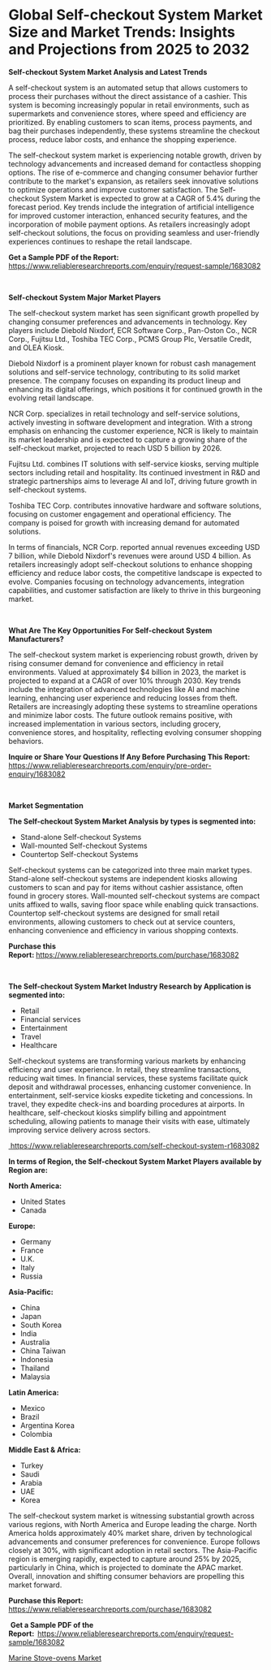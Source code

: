 <p><h1>Global Self-checkout System Market Size and Market Trends: Insights and Projections from 2025 to 2032</h1></p><p><strong>Self-checkout System Market Analysis and Latest Trends</strong></p>
<p><p>A self-checkout system is an automated setup that allows customers to process their purchases without the direct assistance of a cashier. This system is becoming increasingly popular in retail environments, such as supermarkets and convenience stores, where speed and efficiency are prioritized. By enabling customers to scan items, process payments, and bag their purchases independently, these systems streamline the checkout process, reduce labor costs, and enhance the shopping experience.</p><p>The self-checkout system market is experiencing notable growth, driven by technology advancements and increased demand for contactless shopping options. The rise of e-commerce and changing consumer behavior further contribute to the market's expansion, as retailers seek innovative solutions to optimize operations and improve customer satisfaction. The Self-checkout System Market is expected to grow at a CAGR of 5.4% during the forecast period. Key trends include the integration of artificial intelligence for improved customer interaction, enhanced security features, and the incorporation of mobile payment options. As retailers increasingly adopt self-checkout solutions, the focus on providing seamless and user-friendly experiences continues to reshape the retail landscape.</p></p>
<p><strong>Get a Sample PDF of the Report:&nbsp;</strong> <a href="https://www.reliableresearchreports.com/enquiry/request-sample/1683082?utm_campaign=2788&utm_medium=2&utm_source=Github&utm_content=ia&utm_term=26032025&utm_id=self-checkout-system">https://www.reliableresearchreports.com/enquiry/request-sample/1683082</a></p>
<p>&nbsp;</p>
<p><strong>Self-checkout System Major Market Players</strong></p>
<p><p>The self-checkout system market has seen significant growth propelled by changing consumer preferences and advancements in technology. Key players include Diebold Nixdorf, ECR Software Corp., Pan-Oston Co., NCR Corp., Fujitsu Ltd., Toshiba TEC Corp., PCMS Group Plc, Versatile Credit, and OLEA Kiosk.</p><p>Diebold Nixdorf is a prominent player known for robust cash management solutions and self-service technology, contributing to its solid market presence. The company focuses on expanding its product lineup and enhancing its digital offerings, which positions it for continued growth in the evolving retail landscape.</p><p>NCR Corp. specializes in retail technology and self-service solutions, actively investing in software development and integration. With a strong emphasis on enhancing the customer experience, NCR is likely to maintain its market leadership and is expected to capture a growing share of the self-checkout market, projected to reach USD 5 billion by 2026.</p><p>Fujitsu Ltd. combines IT solutions with self-service kiosks, serving multiple sectors including retail and hospitality. Its continued investment in R&D and strategic partnerships aims to leverage AI and IoT, driving future growth in self-checkout systems.</p><p>Toshiba TEC Corp. contributes innovative hardware and software solutions, focusing on customer engagement and operational efficiency. The company is poised for growth with increasing demand for automated solutions.</p><p>In terms of financials, NCR Corp. reported annual revenues exceeding USD 7 billion, while Diebold Nixdorf's revenues were around USD 4 billion. As retailers increasingly adopt self-checkout solutions to enhance shopping efficiency and reduce labor costs, the competitive landscape is expected to evolve. Companies focusing on technology advancements, integration capabilities, and customer satisfaction are likely to thrive in this burgeoning market.</p></p>
<p>&nbsp;</p>
<p><strong>What Are The Key Opportunities For Self-checkout System Manufacturers?</strong></p>
<p><p>The self-checkout system market is experiencing robust growth, driven by rising consumer demand for convenience and efficiency in retail environments. Valued at approximately $4 billion in 2023, the market is projected to expand at a CAGR of over 10% through 2030. Key trends include the integration of advanced technologies like AI and machine learning, enhancing user experience and reducing losses from theft. Retailers are increasingly adopting these systems to streamline operations and minimize labor costs. The future outlook remains positive, with increased implementation in various sectors, including grocery, convenience stores, and hospitality, reflecting evolving consumer shopping behaviors.</p></p>
<p><strong>Inquire or Share Your Questions If Any Before Purchasing This Report:</strong> <a href="https://www.reliableresearchreports.com/enquiry/pre-order-enquiry/1683082?utm_campaign=2788&utm_medium=2&utm_source=Github&utm_content=ia&utm_term=26032025&utm_id=self-checkout-system">https://www.reliableresearchreports.com/enquiry/pre-order-enquiry/1683082</a></p>
<p>&nbsp;</p>
<p><strong>Market Segmentation</strong></p>
<p><strong>The Self-checkout System Market Analysis by types is segmented into:</strong></p>
<p><ul><li>Stand-alone Self-checkout Systems</li><li>Wall-mounted Self-checkout Systems</li><li>Countertop Self-checkout Systems</li></ul></p>
<p><p>Self-checkout systems can be categorized into three main market types. Stand-alone self-checkout systems are independent kiosks allowing customers to scan and pay for items without cashier assistance, often found in grocery stores. Wall-mounted self-checkout systems are compact units affixed to walls, saving floor space while enabling quick transactions. Countertop self-checkout systems are designed for small retail environments, allowing customers to check out at service counters, enhancing convenience and efficiency in various shopping contexts.</p></p>
<p><strong>Purchase this Report:&nbsp;</strong><a href="https://www.reliableresearchreports.com/purchase/1683082?utm_campaign=2788&utm_medium=2&utm_source=Github&utm_content=ia&utm_term=26032025&utm_id=self-checkout-system">https://www.reliableresearchreports.com/purchase/1683082</a></p>
<p>&nbsp;</p>
<p><strong>The Self-checkout System Market Industry Research by Application is segmented into:</strong></p>
<p><ul><li>Retail</li><li>Financial services</li><li>Entertainment</li><li>Travel</li><li>Healthcare</li></ul></p>
<p><p>Self-checkout systems are transforming various markets by enhancing efficiency and user experience. In retail, they streamline transactions, reducing wait times. In financial services, these systems facilitate quick deposit and withdrawal processes, enhancing customer convenience. In entertainment, self-service kiosks expedite ticketing and concessions. In travel, they expedite check-ins and boarding procedures at airports. In healthcare, self-checkout kiosks simplify billing and appointment scheduling, allowing patients to manage their visits with ease, ultimately improving service delivery across sectors.</p></p>
<p><a href="https://www.reliableresearchreports.com/self-checkout-system-r1683082?utm_campaign=2788&utm_medium=2&utm_source=Github&utm_content=ia&utm_term=26032025&utm_id=self-checkout-system">&nbsp;https://www.reliableresearchreports.com/self-checkout-system-r1683082</a></p>
<p><strong>In terms of Region, the Self-checkout System Market Players available by Region are:</strong></p>
<p>
    <p> <strong> North America: </strong>
        <ul>
            <li>United States</li>
            <li>Canada</li>
        </ul>
        </p> 
    <p> <strong> Europe: </strong>
        <ul>
            <li>Germany</li>
            <li>France</li>
            <li>U.K.</li>
            <li>Italy</li>
            <li>Russia</li>
        </ul>
        </p> 
    <p> <strong> Asia-Pacific: </strong>
        <ul>
            <li>China</li>
            <li>Japan</li>
            <li>South Korea</li>
            <li>India</li>
            <li>Australia</li>
            <li>China Taiwan</li>
            <li>Indonesia</li>
            <li>Thailand</li>
            <li>Malaysia</li>
        </ul>
        </p> 
    <p> <strong> Latin America: </strong>
        <ul>
            <li>Mexico</li>
            <li>Brazil</li>
            <li>Argentina Korea</li>
            <li>Colombia</li>
        </ul>
        </p> 
    <p> <strong> Middle East & Africa: </strong>
        <ul>
            <li>Turkey</li>
            <li>Saudi</li>
            <li>Arabia</li>
            <li>UAE</li>
            <li>Korea</li>
        </ul>
    </p>
    </p>
<p><p>The self-checkout system market is witnessing substantial growth across various regions, with North America and Europe leading the charge. North America holds approximately 40% market share, driven by technological advancements and consumer preferences for convenience. Europe follows closely at 30%, with significant adoption in retail sectors. The Asia-Pacific region is emerging rapidly, expected to capture around 25% by 2025, particularly in China, which is projected to dominate the APAC market. Overall, innovation and shifting consumer behaviors are propelling this market forward.</p></p>
<p><strong>Purchase this Report: </strong><a href="https://www.reliableresearchreports.com/purchase/1683082?utm_campaign=2788&utm_medium=2&utm_source=Github&utm_content=ia&utm_term=26032025&utm_id=self-checkout-system">https://www.reliableresearchreports.com/purchase/1683082</a></p>
<p>&nbsp;<strong>Get a Sample PDF of the Report:&nbsp;&nbsp;</strong><a href="https://www.reliableresearchreports.com/enquiry/request-sample/1683082?utm_campaign=2788&utm_medium=2&utm_source=Github&utm_content=ia&utm_term=26032025&utm_id=self-checkout-system">https://www.reliableresearchreports.com/enquiry/request-sample/1683082</a></p>
<p><strong></strong></p>
<p><p><a href="https://github.com/nafidurii/Market-Research-Report-List-1/blob/main/marine-stove-ovens-market.md?utm_campaign=2788&utm_medium=2&utm_source=Github&utm_content=ia&utm_term=26032025&utm_id=self-checkout-system">Marine Stove-ovens Market</a></p></p>